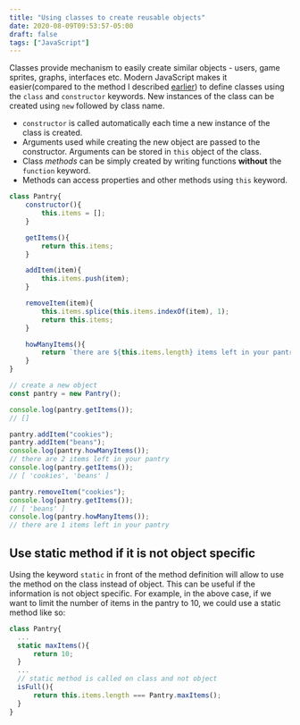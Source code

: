 ```yaml
---
title: "Using classes to create reusable objects"
date: 2020-08-09T09:53:57-05:00
draft: false
tags: ["JavaScript"]
---
```

Classes provide mechanism to easily create similar objects - users, game sprites, graphs, interfaces etc. Modern JavaScript makes it easier(compared to the method I described [earlier](../b15)) to define classes using the `class` and `constructor` keywords. New instances of the class can be created using `new` followed by class name.

- `constructor` is called automatically each time a new instance of the class is created. 
- Arguments used while creating the new object are passed to the constructor. Arguments can be stored in `this` object of the class.
- Class *methods* can be simply created by writing functions **without** the `function` keyword.
- Methods can access properties and other methods using `this` keyword.

```javascript
class Pantry{
    constructor(){
        this.items = [];
    }

    getItems(){
        return this.items;
    }

    addItem(item){
        this.items.push(item);
    }

    removeItem(item){
        this.items.splice(this.items.indexOf(item), 1);
        return this.items;
    }

    howManyItems(){
        return `there are ${this.items.length} items left in your pantry`;
    }
}
```

```javascript
// create a new object
const pantry = new Pantry();

console.log(pantry.getItems());
// []

pantry.addItem("cookies");
pantry.addItem("beans");
console.log(pantry.howManyItems());
// there are 2 items left in your pantry
console.log(pantry.getItems());
// [ 'cookies', 'beans' ]

pantry.removeItem("cookies");
console.log(pantry.getItems());
// [ 'beans' ]
console.log(pantry.howManyItems());
// there are 1 items left in your pantry
```
## Use static method if it is not object specific
Using the keyword `static` in front of the method definition will allow to use the method on the class instead of object. This can be useful if the information is not object specific. For example, in the above case, if we want to limit the number of items in the pantry to 10, we could use a static method like so:
```javascript
class Pantry{
  ...
  static maxItems(){
      return 10;
  }
  ...
  // static method is called on class and not object
  isFull(){
      return this.items.length === Pantry.maxItems();
  }
}
```
